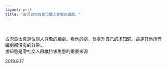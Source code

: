 ```yaml
---
layout: post
title: "古沢良太真是位讓人尊敬的編劇。"
---
```


  
&nbsp;
&nbsp;


古沢良太真是位讓人尊敬的編劇。看他的劇，會提升自己的求知慾。這是其他所有編劇都沒有的效果。
<br>求知慾是零社交人群維持求生慾的重要來源

2019.8.17